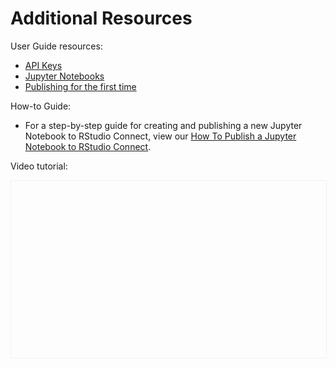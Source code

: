 # Additional Resources

User Guide resources:

- [API Keys](http://docs.rstudio.com/connect/user/api-keys)
- [Jupyter Notebooks](https://docs.rstudio.com/connect/user/#jupyter-notebooks)
- [Publishing for the first time](https://docs.rstudio.com/connect/user/git-backed/#git-backed-publishing)

How-to Guide:

- For a step-by-step guide for creating and publishing a new Jupyter Notebook to
RStudio Connect, view our [How To Publish a Jupyter Notebook to RStudio Connect](https://docs.rstudio.com/how-to-guides/users/basic/publish-jupyter-notebook/).

Video tutorial:

<script src="https://fast.wistia.com/embed/medias/6llkei8zjy.jsonp" async></script><script src="https://fast.wistia.com/assets/external/E-v1.js" async></script><div class="wistia_responsive_padding" style="padding:56.25% 0 0 0;position:relative;"><div class="wistia_responsive_wrapper" style="height:100%;left:0;position:absolute;top:0;width:100%; border: 1px solid #f1f1f1;"><div class="wistia_embed wistia_async_6llkei8zjy videoFoam=true" style="height:100%;position:relative;width:100%"><div class="wistia_swatch" style="height:100%;left:0;opacity:0;overflow:hidden;position:absolute;top:0;transition:opacity 200ms;width:100%;"><img src="https://fast.wistia.com/embed/medias/6llkei8zjy/swatch" style="filter:blur(5px);height:100%;object-fit:contain;width:100%;" alt="" aria-hidden="true" onload="this.parentNode.style.opacity=1;" /></div></div></div></div>